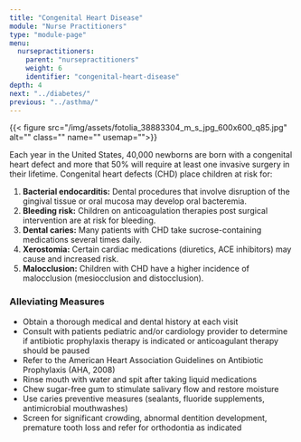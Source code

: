 ```yaml
---
title: "Congenital Heart Disease"
module: "Nurse Practitioners"
type: "module-page"
menu:
  nursepractitioners:
    parent: "nursepractitioners"
    weight: 6
    identifier: "congenital-heart-disease"
depth: 4
next: "../diabetes/"
previous: "../asthma/"
---
```

<div class="pageblock right img-polaroid img-rounded">
<div class="caption">
</div>
{{< figure src="/img/assets/fotolia_38883304_m_s_jpg_600x600_q85.jpg" alt="" class="" name="" usemap="">}}</div><div class="pageblock"><p>Each year in the United States, 40,000 newborns are born with a congenital heart defect and more that 50% will require at least one invasive surgery in their lifetime. Congenital heart defects (CHD) place children at risk for:</p>
<ol>
<li><strong>Bacterial endocarditis:</strong> Dental procedures that involve disruption of the gingival tissue or oral mucosa may develop oral bacteremia.  </li>
<li><strong>Bleeding risk:</strong>  Children on anticoagulation therapies post surgical intervention are at risk for bleeding.  </li>
<li><strong>Dental caries:</strong>  Many patients with CHD take sucrose-containing medications several times daily.</li>
<li><strong>Xerostomia:</strong>  Certain cardiac medications (diuretics, ACE inhibitors) may cause and increased risk. </li>
<li><strong>Malocclusion:</strong>  Children with CHD have a higher incidence of malocclusion (mesiocclusion and distocclusion).</li>
</ol>
<h3>Alleviating Measures</h3>
<ul>
<li>Obtain a thorough medical and dental history at each visit</li>
<li>Consult with patients pediatric and/or cardiology provider to determine if antibiotic prophylaxis therapy is indicated or anticoagulant therapy should be paused</li>
<li>Refer to the American Heart Association Guidelines on Antibiotic Prophylaxis (AHA, 2008)</li>
<li>Rinse mouth with water and spit after taking liquid medications</li>
<li>Chew sugar-free gum to stimulate salivary flow and restore moisture</li>
<li>Use caries preventive measures (sealants, fluoride supplements, antimicrobial mouthwashes)</li>
<li>Screen for significant crowding, abnormal dentition development, premature tooth loss and refer for orthodontia as indicated</li>
</ul>
</div>
